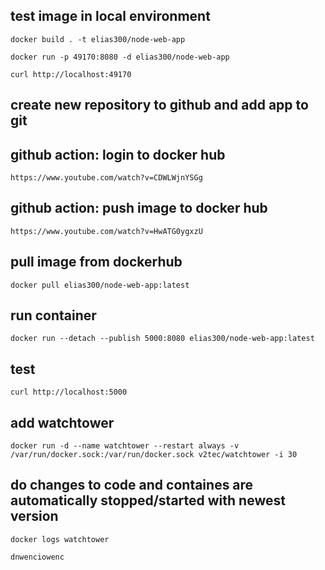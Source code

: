 ## test image in local environment

    docker build . -t elias300/node-web-app

    docker run -p 49170:8080 -d elias300/node-web-app

    curl http://localhost:49170

## create new repository to github and add app to git 

## github action: login to docker hub 
    
    https://www.youtube.com/watch?v=CDWLWjnYSGg

## github action: push image to docker hub 

    https://www.youtube.com/watch?v=HwATG0ygxzU

## pull image from dockerhub

    docker pull elias300/node-web-app:latest

## run container
    
    docker run --detach --publish 5000:8080 elias300/node-web-app:latest

## test 

    curl http://localhost:5000

## add watchtower 

    docker run -d --name watchtower --restart always -v /var/run/docker.sock:/var/run/docker.sock v2tec/watchtower -i 30

## do changes to code and containes are automatically stopped/started with newest version

    docker logs watchtower

    dnwenciowenc